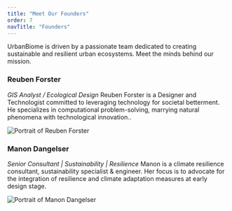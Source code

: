 ```yaml
---
title: "Meet Our Founders"
order: 7
navTitle: "Founders"
---
```

UrbanBiome is driven by a passionate team dedicated to creating sustainable and resilient urban ecosystems. Meet the minds behind our mission.

### Reuben Forster
*GIS Analyst / Ecological Design*
Reuben Forster is a Designer and Technologist committed to leveraging technology for societal betterment. He specializes in computational problem-solving, marrying natural phenomena with technological innovation..

<div class="founder-grid">
  <img src="/images/reuben.png" alt="Portrait of Reuben Forster" class="founder-portrait" />


### Manon Dangelser
*Senior Consultant | Sustainability | Resilience*
Manon is a climate resilience consultant, sustainability specialist & engineer. Her focus is to advocate for the integration of resilience and climate adaptation measures at early design stage.


  <img src="/images/mannon.png" alt="Portrait of Manon Dangelser" class="founder-portrait" />
</div>
